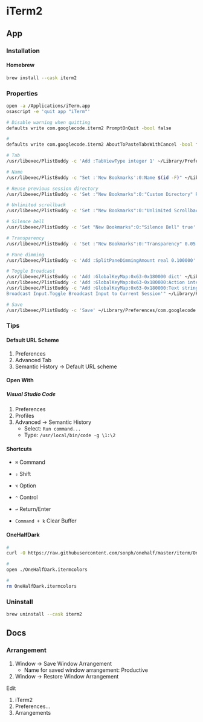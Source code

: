 # iTerm2

## App

### Installation

#### Homebrew

```sh
brew install --cask iterm2
```

### Properties

```sh
open -a /Applications/iTerm.app
osascript -e 'quit app "iTerm"'
```

```sh
# Disable warning when quitting
defaults write com.googlecode.iterm2 PromptOnQuit -bool false

#
defaults write com.googlecode.iterm2 AboutToPasteTabsWithCancel -bool false

# Tab
/usr/libexec/PlistBuddy -c 'Add :TabViewType integer 1' ~/Library/Preferences/com.googlecode.iterm2.plist

# Name
/usr/libexec/PlistBuddy -c "Set :'New Bookmarks':0:Name $(id -F)" ~/Library/Preferences/com.googlecode.iterm2.plist

# Reuse previous session directory
/usr/libexec/PlistBuddy -c 'Set :"New Bookmarks":0:"Custom Directory" Recycle' ~/Library/Preferences/com.googlecode.iterm2.plist

# Unlimited scrollback
/usr/libexec/PlistBuddy -c 'Set :"New Bookmarks":0:"Unlimited Scrollback" true' ~/Library/Preferences/com.googlecode.iterm2.plist

# Silence bell
/usr/libexec/PlistBuddy -c 'Set "New Bookmarks":0:"Silence Bell" true' ~/Library/Preferences/com.googlecode.iterm2.plist

# Transparency
/usr/libexec/PlistBuddy -c 'Set :"New Bookmarks":0:"Transparency" 0.05' ~/Library/Preferences/com.googlecode.iterm2.plist

# Pane dimming
/usr/libexec/PlistBuddy -c 'Add :SplitPaneDimmingAmount real 0.100000' ~/Library/Preferences/com.googlecode.iterm2.plist

# Toggle Broadcast
/usr/libexec/PlistBuddy -c 'Add :GlobalKeyMap:0x63-0x180000 dict' ~/Library/Preferences/com.googlecode.iterm2.plist
/usr/libexec/PlistBuddy -c 'Add :GlobalKeyMap:0x63-0x180000:Action integer 25' ~/Library/Preferences/com.googlecode.iterm2.plist
/usr/libexec/PlistBuddy -c "Add :GlobalKeyMap:0x63-0x180000:Text string 'Toggle Broadcast Input to Current Session
Broadcast Input.Toggle Broadcast Input to Current Session'" ~/Library/Preferences/com.googlecode.iterm2.plist

# Save
/usr/libexec/PlistBuddy -c 'Save' ~/Library/Preferences/com.googlecode.iterm2.plist
```

### Tips

#### Default URL Scheme

1. Preferences
2. Advanced Tab
3. Semantic History -> Default URL scheme

#### Open With

##### Visual Studio Code

1. Preferences
2. Profiles
3. Advanced -> Semantic History
   - Select: `Run command...`
   - Type: `/usr/local/bin/code -g \1:\2`

#### Shortcuts

- `⌘` Command
- `⇧` Shift
- `⌥` Option
- `⌃` Control
- `↩︎` Return/Enter

- `Command + k` Clear Buffer

#### OneHalfDark

```sh
#
curl -O https://raw.githubusercontent.com/sonph/onehalf/master/iterm/OneHalfDark.itermcolors

#
open ./OneHalfDark.itermcolors

#
rm OneHalfDark.itermcolors
```

<!-- #### URL Scheme

```sh
code /Applications/iTerm.app/Contents/Info.plist
``` -->

### Uninstall

```sh
brew uninstall --cask iterm2
```

## Docs

### Arrangement

1. Window -> Save Window Arrangement
   - Name for saved window arrangement: Productive
2. Window -> Restore Window Arrangement

Edit

1. iTerm2
2. Preferences...
3. Arrangements
